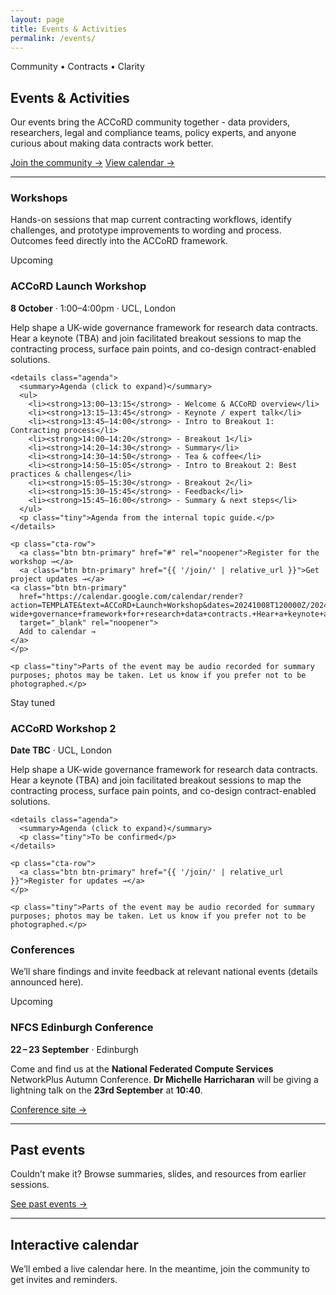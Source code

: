 ```yaml
---
layout: page
title: Events & Activities
permalink: /events/
---
```


<section class="events-hero flow">
  <p class="eyebrow">Community • Contracts • Clarity</p>
  <h2 class="page-title">Events & Activities</h2>
  <p class="lead">
    Our events bring the ACCoRD community together - data providers, researchers, legal and compliance teams, policy experts, and anyone curious about making data contracts work better.
  </p>
  <p class="cta-row">
    <a class="btn btn-primary" href="{{ '/join/' | relative_url }}">Join the community →</a>
    <a class="btn btn-primary" href="#calendar">View calendar →</a>
  </p>
</section>

<hr class="section-divider" />

<section class="flow">
  <h3>Workshops</h3>
  <p>Hands-on sessions that map current contracting workflows, identify challenges, and prototype improvements to wording and process. Outcomes feed directly into the ACCoRD framework.</p>

  <article class="event-card flow">
    <span class="upcoming-badge">Upcoming</span>
    <h3>ACCoRD Launch Workshop</h3>
    <p class="event-meta"><strong>8 October</strong> · 1:00–4:00pm · UCL, London</p>
    <p>
      Help shape a UK-wide governance framework for research data contracts.
      Hear a keynote (TBA) and join facilitated breakout sessions to map the contracting process, surface pain points, and co-design contract-enabled solutions.
    </p>

    <details class="agenda">
      <summary>Agenda (click to expand)</summary>
      <ul>
        <li><strong>13:00–13:15</strong> - Welcome & ACCoRD overview</li>
        <li><strong>13:15–13:45</strong> - Keynote / expert talk</li>
        <li><strong>13:45–14:00</strong> - Intro to Breakout 1: Contracting process</li>
        <li><strong>14:00–14:20</strong> - Breakout 1</li>
        <li><strong>14:20–14:30</strong> - Summary</li>
        <li><strong>14:30–14:50</strong> - Tea & coffee</li>
        <li><strong>14:50–15:05</strong> - Intro to Breakout 2: Best practices & challenges</li>
        <li><strong>15:05–15:30</strong> - Breakout 2</li>
        <li><strong>15:30–15:45</strong> - Feedback</li>
        <li><strong>15:45–16:00</strong> - Summary & next steps</li>
      </ul>
      <p class="tiny">Agenda from the internal topic guide.</p>
    </details>

    <p class="cta-row">
      <a class="btn btn-primary" href="#" rel="noopener">Register for the workshop →</a>
      <a class="btn btn-primary" href="{{ '/join/' | relative_url }}">Get project updates →</a>
    <a class="btn btn-primary"
      href="https://calendar.google.com/calendar/render?action=TEMPLATE&text=ACCoRD+Launch+Workshop&dates=20241008T120000Z/20241008T150000Z&details=Help+shape+a+UK-wide+governance+framework+for+research+data+contracts.+Hear+a+keynote+and+join+breakouts.&location=UCL,+London&ctz=Europe/London"
      target="_blank" rel="noopener">
      Add to calendar →
    </a>
    </p>

    <p class="tiny">Parts of the event may be audio recorded for summary purposes; photos may be taken. Let us know if you prefer not to be photographed.</p>

  </article>

  <article class="event-card flow">
    <span class="stay-tuned-badge">Stay tuned</span>
    <h3>ACCoRD Workshop 2</h3>
    <p class="event-meta"><strong>Date TBC</strong> · UCL, London</p>
    <p>
      Help shape a UK-wide governance framework for research data contracts.
      Hear a keynote (TBA) and join facilitated breakout sessions to map the contracting process, surface pain points, and co-design contract-enabled solutions.
    </p>

    <details class="agenda">
      <summary>Agenda (click to expand)</summary>
      <p class="tiny">To be confirmed</p>
    </details>

    <p class="cta-row">
      <a class="btn btn-primary" href="{{ '/join/' | relative_url }}">Register for updates →</a>
    </p>

    <p class="tiny">Parts of the event may be audio recorded for summary purposes; photos may be taken. Let us know if you prefer not to be photographed.</p>

  </article>

</section>

<section class="flow">
  <h3>Conferences</h3>
  <p>We’ll share findings and invite feedback at relevant national events (details announced here).</p>

  <article class="event-card flow">
    <span class="upcoming-badge">Upcoming</span>
    <h3>NFCS Edinburgh Conference</h3>
    <p class="event-meta"><strong>22 – 23 September</strong> · Edinburgh</p>
    <p>
    Come and find us at the <strong>National Federated Compute Services</strong> NetworkPlus Autumn Conference. <strong>Dr Michelle Harricharan</strong> will be giving a lightning talk on the <strong>23rd September</strong> at <strong>10:40</strong>. 
    </p>

  <p class="cta-row">
    <a class="btn btn-primary"
       href="https://indico.ph.qmul.ac.uk/event/2299/overview"
       target="_blank" rel="noopener">Conference site →</a>
  </p>

  </article>

</section>

<hr class="section-divider" />

<section id="past" class="flow">
  <h2>Past events</h2>
  <p>Couldn’t make it? Browse summaries, slides, and resources from earlier sessions.</p>
  <p><a class="btn btn-primary" href="{{ '/events/past/' | relative_url }}">See past events →</a></p>
</section>

<hr class="section-divider" />

<section id="calendar" class="flow">
  <h2>Interactive calendar</h2>
  <p class="tiny">
    We’ll embed a live calendar here. In the meantime, join the community to get invites and reminders.
  </p>
</section>
